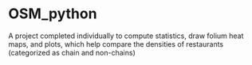 # OSM_python
A project completed individually to  compute statistics, draw folium heat maps, and plots, which help compare the densities of restaurants (categorized as chain and non-chains)
